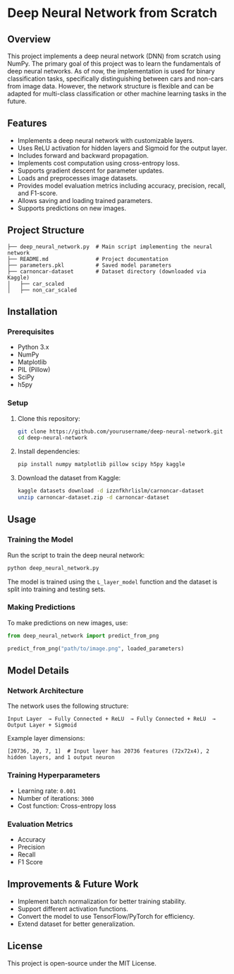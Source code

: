 # Deep Neural Network from Scratch

## Overview
This project implements a deep neural network (DNN) from scratch using NumPy. The primary goal of this project was to learn the fundamentals of deep neural networks. As of now, the implementation is used for binary classification tasks, specifically distinguishing between cars and non-cars from image data. However, the network structure is flexible and can be adapted for multi-class classification or other machine learning tasks in the future.

## Features
- Implements a deep neural network with customizable layers.
- Uses ReLU activation for hidden layers and Sigmoid for the output layer.
- Includes forward and backward propagation.
- Implements cost computation using cross-entropy loss.
- Supports gradient descent for parameter updates.
- Loads and preprocesses image datasets.
- Provides model evaluation metrics including accuracy, precision, recall, and F1-score.
- Allows saving and loading trained parameters.
- Supports predictions on new images.

## Project Structure
```
├── deep_neural_network.py  # Main script implementing the neural network
├── README.md               # Project documentation
├── parameters.pkl          # Saved model parameters
├── carnoncar-dataset       # Dataset directory (downloaded via Kaggle)
│   ├── car_scaled         
│   ├── non_car_scaled     
```

## Installation
### Prerequisites
- Python 3.x
- NumPy
- Matplotlib
- PIL (Pillow)
- SciPy
- h5py

### Setup
1. Clone this repository:
   ```bash
   git clone https://github.com/yourusername/deep-neural-network.git
   cd deep-neural-network
   ```
2. Install dependencies:
   ```bash
   pip install numpy matplotlib pillow scipy h5py kaggle
   ```
3. Download the dataset from Kaggle:
   ```bash
   kaggle datasets download -d izznfkhrlislm/carnoncar-dataset
   unzip carnoncar-dataset.zip -d carnoncar-dataset
   ```

## Usage
### Training the Model
Run the script to train the deep neural network:
```bash
python deep_neural_network.py
```
The model is trained using the `L_layer_model` function and the dataset is split into training and testing sets.

### Making Predictions
To make predictions on new images, use:
```python
from deep_neural_network import predict_from_png

predict_from_png("path/to/image.png", loaded_parameters)
```

## Model Details
### Network Architecture
The network uses the following structure:
```
Input Layer  → Fully Connected + ReLU  → Fully Connected + ReLU  → Output Layer + Sigmoid
```
Example layer dimensions:
```
[20736, 20, 7, 1]  # Input layer has 20736 features (72x72x4), 2 hidden layers, and 1 output neuron
```

### Training Hyperparameters
- Learning rate: `0.001`
- Number of iterations: `3000`
- Cost function: Cross-entropy loss

### Evaluation Metrics
- Accuracy
- Precision
- Recall
- F1 Score

## Improvements & Future Work
- Implement batch normalization for better training stability.
- Support different activation functions.
- Convert the model to use TensorFlow/PyTorch for efficiency.
- Extend dataset for better generalization.

## License
This project is open-source under the MIT License.

